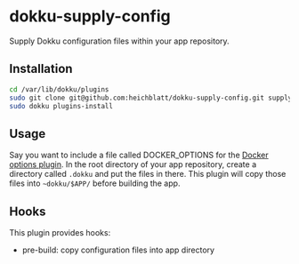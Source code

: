 # dokku-supply-config

Supply Dokku configuration files within your app repository.

## Installation

```bash
cd /var/lib/dokku/plugins
sudo git clone git@github.com:heichblatt/dokku-supply-config.git supply-config
sudo dokku plugins-install
```

## Usage

Say you want to include a file called DOCKER_OPTIONS for the [Docker options plugin](https://github.com/dyson/dokku-docker-options). In the root directory of your app repository, create a directory called `.dokku` and put the files in there. This plugin will copy those files into `~dokku/$APP/` before building the app.

## Hooks

This plugin provides hooks:

* pre-build: copy configuration files into app directory
